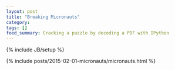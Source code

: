 ```yaml
---
layout: post
title: "Breaking Micronauts"
category:
tags: []
feed_summary: Cracking a puzzle by decoding a PDF with IPython
---
```

{% include JB/setup %}

<style>
@media (min-width: 800px) {
 .input_prompt,
 .output_prompt {
  width:0px;
  position:relative;
  float:left;
  margin-top:3px
 }

 .output_prompt {
  left:-4em;
 }

 .input_prompt {
  left:-3.5em;
 }
 #page {
    padding: 2em 4.5em 1.5em 4.5em;
}

.output_stdout pre {
    max-height: 400px;
    overflow-wrap: break-word;
}
</style>

{% include posts/2015-02-01-micronauts/micronauts.html %}